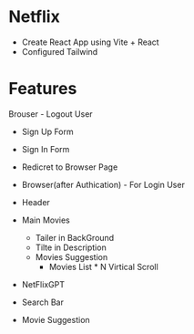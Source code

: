 # Netflix
 - Create React App using Vite + React 
 - Configured Tailwind

 # Features
  Brouser - Logout User     
   - Sign Up Form
   - Sign In Form
   - Redicret to Browser Page

  - Browser(after Authication) - For Login User 
  - Header
  - Main Movies
    - Tailer in BackGround
    - Tilte in Description
    - Movies Suggestion
      - Movies List  * N Virtical Scroll

  - NetFlixGPT
  - Search Bar
  - Movie Suggestion


